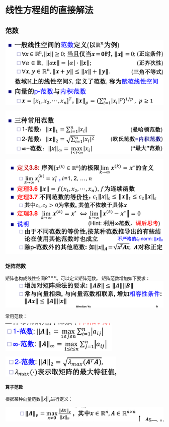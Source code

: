 # 线性方程组的直接解法

## 范数

![](_v_images/20200311102711090_986145842.png)

![](_v_images/20200311102726137_1123419780.png)

![](_v_images/20200311102805955_339146336.png)

### 矩阵范数

矩阵也构成线性空间$R^{n\times n}$。可以定义矩阵范数。 矩阵范数增加如下要求：
![](_v_images/20200311104149947_664943975.png)

常用范数：

![](_v_images/20200311105149373_1583675492.png)

![](_v_images/20200311105201980_1624292073.png)

#### 算子范数
根据某种向量范数$||x||_v$进行定义：

![](_v_images/20200311104509998_1220029163.png)